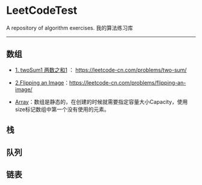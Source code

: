 # LeetCodeTest

A repository of algorithm exercises.
我的算法练习库

---

## 数组 
- [1. twoSum1 两数之和1](https://github.com/WangXianSong/LeetCodeText/blob/master/code/1twoSum.java) ： https://leetcode-cn.com/problems/two-sum/
- [2.Flipping an Image](https://github.com/WangXianSong/LeetCodeText/blob/master/code/832FlippinganImage.java)：https://leetcode-cn.com/problems/flipping-an-image/

- [Array](https://github.com/WangXianSong/LeetCodeText/blob/master/code/ArrayCode.java)：数组是静态的，在创建的时候就需要指定容量大小Capacity，使用size标记数组中第一个没有使用的元素。


## 栈 

## 队列

## 链表




